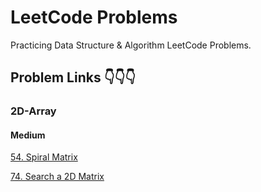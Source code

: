 # LeetCode Problems

Practicing Data Structure & Algorithm LeetCode Problems.


## Problem Links 👇👇👇

### 2D-Array 

#### Medium

[54. Spiral Matrix](https://leetcode.com/problems/spiral-matrix/)

[74. Search a 2D Matrix](https://leetcode.com/problems/search-a-2d-matrix/)

